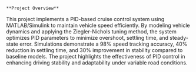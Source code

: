                                                                                 **Project Overview**

This project implements a PID-based cruise control system using MATLAB/Simulink to maintain vehicle speed efficiently. By modeling vehicle dynamics and applying the Ziegler-Nichols tuning method, the system optimizes PID parameters to minimize overshoot, settling time, and steady-state error. Simulations demonstrate a 98% speed tracking accuracy, 40% reduction in settling time, and 30% improvement in stability compared to baseline models. The project highlights the effectiveness of PID control in enhancing driving stability and adaptability under variable road conditions.
